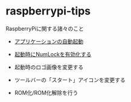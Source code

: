 # raspberrypi-tips
RaspberryPiに関する諸々のこと

* [アプリケーションの自動起動](./autostart/readme.md)

* [起動時にNumLockを有効化する](./numlock_on_boot/readme.md)

* 起動時のロゴ画像を変更する

* ツールバーの「スタート」アイコンを変更する

* ROM化/ROM化解除を行う



